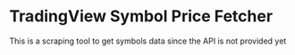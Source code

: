 # TradingView Symbol Price Fetcher
This is a scraping tool to get symbols data since the API is not provided yet

